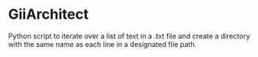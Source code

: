 # GiiArchitect
Python script to iterate over a list of text in a .txt file and create a directory with the same name as each line in a designated file path.
